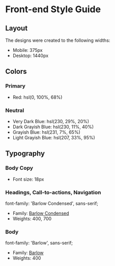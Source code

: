 # Front-end Style Guide

## Layout

The designs were created to the following widths:

- Mobile: 375px
- Desktop: 1440px

## Colors

### Primary

- Red: hsl(0, 100%, 68%)

### Neutral

- Very Dark Blue: hsl(230, 29%, 20%)
- Dark Grayish Blue: hsl(230, 11%, 40%)
- Grayish Blue: hsl(231, 7%, 65%)
- Light Grayish Blue: hsl(207, 33%, 95%)

## Typography

### Body Copy

- Font size: 18px

### Headings, Call-to-actions, Navigation
font-family: 'Barlow Condensed', sans-serif;
- Family: [Barlow Condensed](https://fonts.google.com/specimen/Barlow+Condensed)
- Weights: 400, 700

### Body
font-family: 'Barlow', sans-serif;

- Family: [Barlow](https://fonts.google.com/specimen/Barlow)
- Weights: 400
